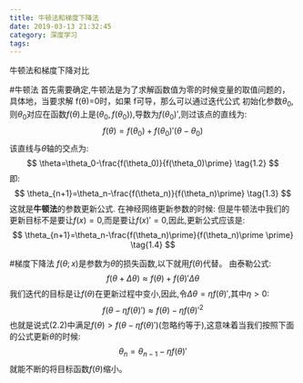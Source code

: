 ```yaml
---
title: 牛顿法和梯度下降法
date: 2019-03-13 21:32:45
category: 深度学习
tags:
---
```


牛顿法和梯度下降对比

#牛顿法
首先需要确定,牛顿法是为了求解函数值为零的时候变量的取值问题的，具体地，当要求解 f(θ)=0时，如果 f可导，那么可以通过迭代公式
初始化参数$\theta_0$,则$\theta_0$对应在函数$f(\theta)$上是$(\theta_0,f(\theta_0))$,导数为$f(\theta_0)\prime$,则过该点的直线为:
$$
f(\theta)=f(\theta_0)+f(\theta_0)\prime(\theta-\theta_0) \tag{1.1}
$$
该直线与$\theta$轴的交点为:
$$
\theta=\theta_0-\frac{f(\theta_0)}{f(\theta_0)\prime} \tag{1.2}
$$
即:
$$
\theta_{n+1}=\theta_n-\frac{f(\theta_n)}{f(\theta_n)\prime} \tag{1.3}
$$
这就是**牛顿法**的参数更新公式.
在神经网络更新参数的时候:
但是牛顿法中我们的更新目标不是要让$f(x)=0$,而是要让$f(x)\prime = 0$,因此,更新公式应该是:
$$
\theta_{n+1}=\theta_n-\frac{f(\theta_n)\prime}{f(\theta_n)\prime \prime} \tag{1.4}
$$

#梯度下降法
$f(\theta;x)$是参数为$\theta$的损失函数,以下就用$f(\theta)$代替。
由泰勒公式:
$$
f(\theta+\Delta \theta)≈f(\theta)+f(\theta)\prime \Delta \theta \tag{2.1}
$$
我们迭代的目标是让$f(\theta)$在更新过程中变小,因此,令$\Delta \theta = \eta f(\theta)\prime$,其中$\eta > 0$:
$$
f(\theta-\eta f(\theta)\prime) ≈ f(\theta)-\eta f(\theta)\prime ^2 \tag{2.2}
$$
也就是说式(2.2)中满足$f(\theta)>f(\theta-\eta f(\theta)\prime)$(忽略约等于),这意味着当我们按照下面的公式更新$\theta$的时候:
$$
\theta_n=\theta_{n-1}-\eta f(\theta)\prime \tag{2.3}
$$
就能不断的将目标函数$f(\theta)$缩小。